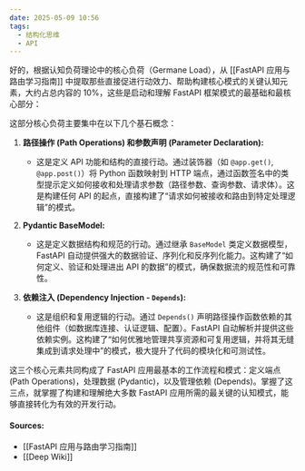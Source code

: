 ```yaml
---
date: 2025-05-09 10:56
tags:
  - 结构化思维
  - API
---
```

好的，根据认知负荷理论中的核心负荷（Germane Load），从 [[FastAPI 应用与路由学习指南]] 中提取那些直接促进行动效力、帮助构建核心模式的关键认知元素，大约占总内容的 10%，这些是启动和理解 FastAPI 框架模式的最基础和最核心部分：

这部分核心负荷主要集中在以下几个基石概念：

1.  **路径操作 (Path Operations) 和参数声明 (Parameter Declaration):**
    *   这是定义 API 功能和结构的直接行动。通过装饰器（如 `@app.get()`, `@app.post()`）将 Python 函数映射到 HTTP 端点，通过函数签名中的类型提示定义如何接收和处理请求参数（路径参数、查询参数、请求体）。这是构建任何 API 的起点，直接构建了“请求如何被接收和路由到特定处理逻辑”的模式。

2.  **Pydantic BaseModel:**
    *   这是定义数据结构和规范的行动。通过继承 `BaseModel` 类定义数据模型，FastAPI 自动提供强大的数据验证、序列化和反序列化能力。这构建了“如何定义、验证和处理进出 API 的数据”的模式，确保数据流的规范性和可靠性。

3.  **依赖注入 (Dependency Injection - `Depends`):**
    *   这是组织和复用逻辑的行动。通过 `Depends()` 声明路径操作函数依赖的其他组件（如数据库连接、认证逻辑、配置）。FastAPI 自动解析并提供这些依赖实例。这构建了“如何优雅地管理共享资源和可复用逻辑，并将其无缝集成到请求处理中”的模式，极大提升了代码的模块化和可测试性。

这三个核心元素共同构成了 FastAPI 应用最基本的工作流程和模式：定义端点 (Path Operations)，处理数据 (Pydantic)，以及管理依赖 (Depends)。掌握了这三点，就掌握了构建和理解绝大多数 FastAPI 应用所需的最关键的认知模式，能够直接转化为有效的开发行动。

#### Sources:

- [[FastAPI 应用与路由学习指南]]
- [[Deep Wiki]]